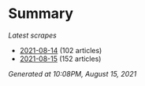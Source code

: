 # Summary
*Latest scrapes*
* [2021-08-14](https://github.com/nuuuwan/news_lk/blob/data/news_lk.2021-08-14.json) (102 articles)
* [2021-08-15](https://github.com/nuuuwan/news_lk/blob/data/news_lk.2021-08-15.json) (152 articles)

*Generated at 10:08PM, August 15, 2021*